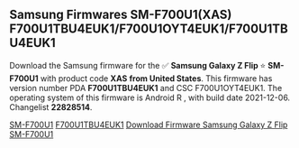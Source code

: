 <h2>Samsung Firmwares SM-F700U1(XAS) F700U1TBU4EUK1/F700U1OYT4EUK1/F700U1TBU4EUK1</h2>
Download the Samsung firmware for the ✅ <strong>Samsung Galaxy Z Flip </strong> ⭐ <strong>SM-F700U1</strong> with product code <strong>XAS</strong> <strong> from United States</strong>. This firmware has version number PDA <strong>F700U1TBU4EUK1</strong> and CSC F700U1OYT4EUK1. The operating system of this firmware is Android R , with build date 2021-12-06. Changelist <strong>22828514</strong>.


[SM-F700U1](https://samfirm.shop/samsung/model/SM-F700U1)
[F700U1TBU4EUK1](https://samfirm.shop/samsung/pda/F700U1TBU4EUK1)
[Download Firmware Samsung Galaxy Z Flip SM-F700U1](https://samfirm.shop/samsung/firmware/480424)
